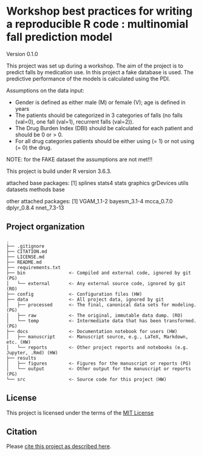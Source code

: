 # Workshop best practices for writing a reproducible R code : multinomial fall prediction model

Version 0.1.0

This project was set up during a workshop. The aim of the project is to predict falls by medication use. In this project a fake database is used. The predictive performance of the models is calculated using the PDI.


Assumptions on the data input:
- Gender is defined as either male (M) or female (V); age is defined in years
- The patients should be categorized in 3 categories of falls (no falls (val=0), one fall (val=1), recurrent falls (val=2)).
- The Drug Burden Index (DBI) should be calculated for each patient and should be 0 or > 0.
- For all drug categories patients should be either using (= 1) or not using (= 0) the drug.

NOTE: for the FAKE dataset the assumptions are not met!!!

This project is build under R version 3.6.3.

attached base packages:
[1] splines   stats4    stats     graphics  grDevices utils     datasets  methods   base     

other attached packages:
[1] VGAM_1.1-2   bayesm_3.1-4 mcca_0.7.0   dplyr_0.8.4  nnet_7.3-13 

## Project organization

```
.
├── .gitignore
├── CITATION.md
├── LICENSE.md
├── README.md
├── requirements.txt
├── bin                <- Compiled and external code, ignored by git (PG)
│   └── external       <- Any external source code, ignored by git (RO)
├── config             <- Configuration files (HW)
├── data               <- All project data, ignored by git
│   ├── processed      <- The final, canonical data sets for modeling. (PG)
│   ├── raw            <- The original, immutable data dump. (RO)
│   └── temp           <- Intermediate data that has been transformed. (PG)
├── docs               <- Documentation notebook for users (HW)
│   ├── manuscript     <- Manuscript source, e.g., LaTeX, Markdown, etc. (HW)
│   └── reports        <- Other project reports and notebooks (e.g. Jupyter, .Rmd) (HW)
├── results
│   ├── figures        <- Figures for the manuscript or reports (PG)
│   └── output         <- Other output for the manuscript or reports (PG)
└── src                <- Source code for this project (HW)

```


## License

This project is licensed under the terms of the [MIT License](/LICENSE.md)

## Citation

Please [cite this project as described here](/CITATION.md).
